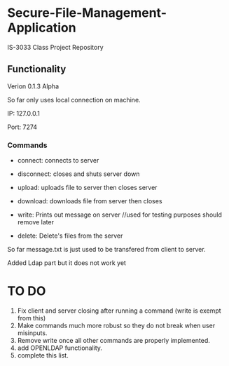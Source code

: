 # Secure-File-Management-Application
IS-3033 Class Project Repository 

## Functionality
Verion 0.1.3 Alpha

So far only uses local connection on machine. 

IP: 127.0.0.1

Port: 7274 
 
### Commands 
  * connect: connects to server
  
  * disconnect: closes and shuts server down
  
  * upload: uploads file to server then closes server
  
  * download: downloads file from server then closes 
  
  * write: Prints out message on server  //used for testing purposes should remove later

  * delete: Delete's files from the server

So far message.txt is just used to be transfered from client to server.

Added Ldap part but it does not work yet
# TO DO
1. Fix client and server closing after running a command (write is exempt from this)
2. Make commands much more robust so they do not break when user misinputs.
3. Remove write once all other commands are properly implemented.
4. add OPENLDAP functionality. 
5. complete this list.
